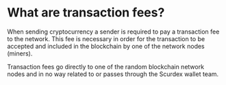 # What are transaction fees?

When sending cryptocurrency a sender is required to pay a transaction fee to the network. This fee is necessary in order for the transaction to be accepted and included in the blockchain by one of the network nodes (miners).

Transaction fees go directly to one of the random blockchain network nodes and in no way related to or passes through the Scurdex wallet team.

